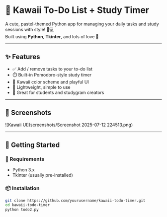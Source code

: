 # 🌸 Kawaii To-Do List + Study Timer

A cute, pastel-themed Python app for managing your daily tasks and study sessions with style! 🐰💻  
Built using **Python**, **Tkinter**, and lots of love 💖

---

## ✨ Features

- ✅ Add / remove tasks to your to-do list
- ⏱️ Built-in Pomodoro-style study timer
- 🎀 Kawaii color scheme and playful UI
- 💾 Lightweight, simple to use
- 🧠 Great for students and studygram creators

---

## 📸 Screenshots

![Kawaii UI](screenshots/Screenshot 2025-07-12 224513.png)

---

## 🚀 Getting Started

### 🧰 Requirements
- Python 3.x
- Tkinter (usually pre-installed)

### 📦 Installation

```bash
git clone https://github.com/yourusername/kawaii-todo-timer.git
cd kawaii-todo-timer
python todo2.py
